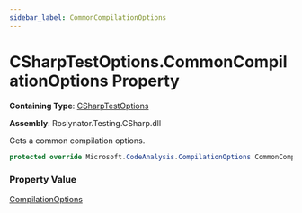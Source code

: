 ```yaml
---
sidebar_label: CommonCompilationOptions
---
```


# CSharpTestOptions\.CommonCompilationOptions Property

**Containing Type**: [CSharpTestOptions](../index.md)

**Assembly**: Roslynator\.Testing\.CSharp\.dll

  
Gets a common compilation options\.

```csharp
protected override Microsoft.CodeAnalysis.CompilationOptions CommonCompilationOptions { get; }
```

### Property Value

[CompilationOptions](https://docs.microsoft.com/en-us/dotnet/api/microsoft.codeanalysis.compilationoptions)

